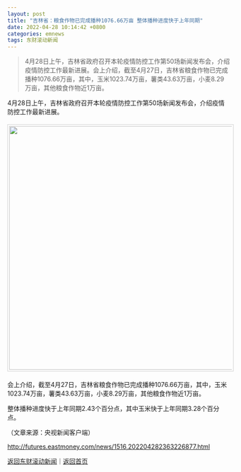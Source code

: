 ```yaml
---
layout: post
title: "吉林省：粮食作物已完成播种1076.66万亩 整体播种进度快于上年同期"
date: 2022-04-28 10:14:42 +0800
categories: emnews
tags: 东财滚动新闻
---
```

> 4月28日上午，吉林省政府召开本轮疫情防控工作第50场新闻发布会，介绍疫情防控工作最新进展。会上介绍，截至4月27日，吉林省粮食作物已完成播种1076.66万亩，其中，玉米1023.74万亩，薯类43.63万亩，小麦8.29万亩，其他粮食作物近1万亩。

<p>4月28日上午，吉林省政府召开本轮疫情防控工作第50场新闻发布会，介绍疫情防控工作最新进展。</p><center><img src="https://dfscdn.dfcfw.com/download/D25136161717530786171_w1426h688.jpg" width="550" emheight="265" style="border:#d1d1d1 1px solid;padding:3px;margin:5px 0;" /></center><p>会上介绍，截至4月27日，吉林省粮食作物已完成播种1076.66万亩，其中，玉米1023.74万亩，薯类43.63万亩，小麦8.29万亩，其他粮食作物近1万亩。</p><p>整体播种进度快于上年同期2.43个百分点，其中玉米快于上年同期3.28个百分点。</p><p class="em_media">（文章来源：央视新闻客户端）</p>

<http://futures.eastmoney.com/news/1516,202204282363226877.html>

[返回东财滚动新闻](//finews.withounder.com/emnews/)｜[返回首页](//finews.withounder.com/)